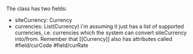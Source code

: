 The class has two fields: 
- siteCurrency: Currency
- currencies: List(Currency)
i'm assuming it just has a list of supported currencies, i.e. currencies which the system can convert siteCurrency into/from. Remember that [[Currency]] also has attributes called #field/curCode #field/curRate 